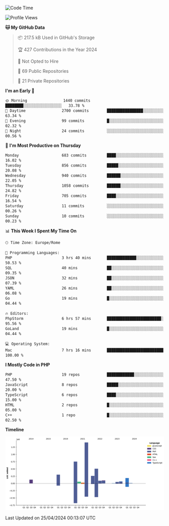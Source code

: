 <!--START_SECTION:waka-->
![Code Time](http://img.shields.io/badge/Code%20Time-5%2C015%20hrs%205%20mins-blue)

![Profile Views](http://img.shields.io/badge/Profile%20Views-18-blue)

**🐱 My GitHub Data** 

> 📦 217.5 kB Used in GitHub's Storage 
 > 
> 🏆 427 Contributions in the Year 2024
 > 
> 🚫 Not Opted to Hire
 > 
> 📜 69 Public Repositories 
 > 
> 🔑 21 Private Repositories 
 > 
**I'm an Early 🐤** 

```text
🌞 Morning                1440 commits        ████████░░░░░░░░░░░░░░░░░   33.78 % 
🌆 Daytime                2700 commits        ████████████████░░░░░░░░░   63.34 % 
🌃 Evening                99 commits          █░░░░░░░░░░░░░░░░░░░░░░░░   02.32 % 
🌙 Night                  24 commits          ░░░░░░░░░░░░░░░░░░░░░░░░░   00.56 % 
```
📅 **I'm Most Productive on Thursday** 

```text
Monday                   683 commits         ████░░░░░░░░░░░░░░░░░░░░░   16.02 % 
Tuesday                  856 commits         █████░░░░░░░░░░░░░░░░░░░░   20.08 % 
Wednesday                940 commits         ██████░░░░░░░░░░░░░░░░░░░   22.05 % 
Thursday                 1058 commits        ██████░░░░░░░░░░░░░░░░░░░   24.82 % 
Friday                   705 commits         ████░░░░░░░░░░░░░░░░░░░░░   16.54 % 
Saturday                 11 commits          ░░░░░░░░░░░░░░░░░░░░░░░░░   00.26 % 
Sunday                   10 commits          ░░░░░░░░░░░░░░░░░░░░░░░░░   00.23 % 
```


📊 **This Week I Spent My Time On** 

```text
🕑︎ Time Zone: Europe/Rome

💬 Programming Languages: 
PHP                      3 hrs 40 mins       █████████████░░░░░░░░░░░░   50.53 % 
SQL                      40 mins             ██░░░░░░░░░░░░░░░░░░░░░░░   09.35 % 
JSON                     32 mins             ██░░░░░░░░░░░░░░░░░░░░░░░   07.39 % 
YAML                     26 mins             ██░░░░░░░░░░░░░░░░░░░░░░░   06.08 % 
Go                       19 mins             █░░░░░░░░░░░░░░░░░░░░░░░░   04.44 % 

🔥 Editors: 
PhpStorm                 6 hrs 57 mins       ████████████████████████░   95.56 % 
GoLand                   19 mins             █░░░░░░░░░░░░░░░░░░░░░░░░   04.44 % 

💻 Operating System: 
Mac                      7 hrs 16 mins       █████████████████████████   100.00 % 
```

**I Mostly Code in PHP** 

```text
PHP                      19 repos            ████████████░░░░░░░░░░░░░   47.50 % 
JavaScript               8 repos             █████░░░░░░░░░░░░░░░░░░░░   20.00 % 
TypeScript               6 repos             ████░░░░░░░░░░░░░░░░░░░░░   15.00 % 
HTML                     2 repos             █░░░░░░░░░░░░░░░░░░░░░░░░   05.00 % 
C++                      1 repo              █░░░░░░░░░░░░░░░░░░░░░░░░   02.50 % 
```



**Timeline**

![Lines of Code chart](https://raw.githubusercontent.com/frnwtr/frnwtr/main/assets/bar_graph.png)


 Last Updated on 25/04/2024 00:13:07 UTC
<!--END_SECTION:waka-->